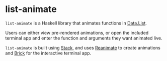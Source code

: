 # list-animate

`list-animate` is a Haskell library that animates functions in [Data.List](https://hackage.haskell.org/package/base/docs/Data-List.html).

Users can either view pre-rendered animations, or open the included terminal app and enter the function and arguments they want animated live.

`list-animate` is built using [Stack](https://docs.haskellstack.org/en/stable/README/), and uses [Reanimate](https://reanimate.github.io/) to create animations and [Brick](https://github.com/jtdaugherty/brick) for the interactive terminal app.